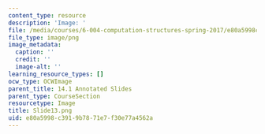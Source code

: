 ```yaml
---
content_type: resource
description: 'Image: '
file: /media/courses/6-004-computation-structures-spring-2017/e80a5998c3919b7871e7f30e77a4562a_Slide13.png
file_type: image/png
image_metadata:
  caption: ''
  credit: ''
  image-alt: ''
learning_resource_types: []
ocw_type: OCWImage
parent_title: 14.1 Annotated Slides
parent_type: CourseSection
resourcetype: Image
title: Slide13.png
uid: e80a5998-c391-9b78-71e7-f30e77a4562a
---
```

